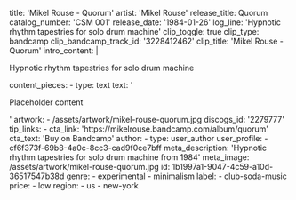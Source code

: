title: 'Mikel Rouse - Quorum'
artist: 'Mikel Rouse'
release_title: Quorum
catalog_number: 'CSM 001'
release_date: '1984-01-26'
log_line: 'Hypnotic rhythm tapestries for solo drum machine'
clip_toggle: true
clip_type: bandcamp
clip_bandcamp_track_id: '3228412462'
clip_title: 'Mikel Rouse - Quorum'
intro_content: |
  <p>Hypnotic rhythm tapestries for solo drum machine
  </p>
content_pieces:
  -
    type: text
    text: '<p>Placeholder content</p>'
artwork:
  - /assets/artwork/mikel-rouse-quorum.jpg
discogs_id: '2279777'
tip_links:
  -
    cta_link: 'https://mikelrouse.bandcamp.com/album/quorum'
    cta_text: 'Buy on Bandcamp'
author:
  -
    type: user_author
    user_profile:
      - cf6f373f-69b8-4a0c-8cc3-cad9f0ce7bff
meta_description: 'Hypnotic rhythm tapestries for solo drum machine from 1984'
meta_image: /assets/artwork/mikel-rouse-quorum.jpg
id: 1b1997a1-9047-4c59-a10d-36517547b38d
genre:
  - experimental
  - minimalism
label:
  - club-soda-music
price:
  - low
region:
  - us
  - new-york
